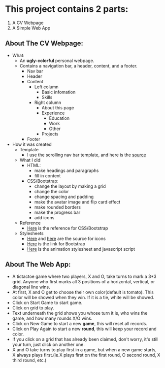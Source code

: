 # This project contains 2 parts:
1. A CV Webpage
2. A Simple Web App

## About The CV Webpage:
- What:
    - An **ugly-colorful** personal webpage.
    - Contains a navigation bar, a header, content, and a footer.
        - Nav bar
        - Header
        - Content
            - Left column
                - Basic infomation
                - Skills
            - Right column
                - About this page
                - Experience
                    - Education
                    - Work
                    - Other
                - Projects
        - Footer
- How it was created
    - Template
        - I use the scrolling nav bar template, and here is the [source](https://startbootstrap.com/templates/scrolling-nav/)
    - What I did
        - HTML:
            - make headings and paragraphs
            - fill in content
        - CSS/Bootstrap:
            - change the layout by making a grid
            - change the color
            - change spacing and padding
            - make the avatar image and flip card effect
            - make rounded borders
            - make the progress bar
            - add icons
    - Reference
        - [Here](https://www.w3schools.com) is the reference for CSS/Bootstrap
    - Stylesheets
        - [Here](https://use.fontawesome.com/releases/v5.7.0/css/all.css) and [here](https://cdnjs.cloudflare.com/ajax/libs/font-awesome/4.7.0/css/font-awesome.min.css) are the source for icons
        - [Here](https://maxcdn.bootstrapcdn.com/bootstrap/4.3.1/css/bootstrap.min.css) is the link for Bootstrap
        - [Here](http://michalsnik.github.io/aos/) is the animation stylesheet and javascript script
## About The Web App:
- A tictactoe game where two players, X and O, take turns to mark a 3*3 grid. Anyone who first marks all 3 positions of a 
horizontal, vertical, or diagonal line wins.
- At first, X and O get to choose their own color(default is tomato). This color will be showed when they win. If it is a
tie, white will be showed.
- Click on Start Game to start game.
- Click on grid to play.
- Text underneath the grid shows you whose turn it is, who wins the game, and how many rounds X/O wins.
- Click on New Game to start a new **game**, this will reset all records.
- Click on Play Again to start a new **round**, this will keep your record and color.
- If you click on a grid that has already been claimed, don't worry, it's still your turn, just click on another one.
- X and O take turns to play first in a game, but when a new game starts, X always plays first.(ie.X plays first on the first
round, O second round, X third round, etc.)
